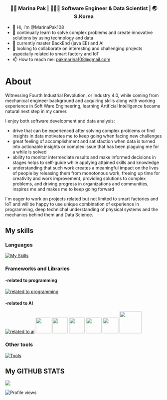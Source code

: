 
<div align="center">
<h3> 👩🏻 Marina Pak | 👩🏻‍💻 Software Engineer & Data Scientist | 🌏 S.Korea </h3> 
</div>

- 👋 Hi, I’m @MarinaPak108
- 👀 continually learn to solve complex problems and create innovative solutions by using technology and data
- 🌱 currently master BackEnd (java EE) and AI
- 💞️ looking to collaborate on interesting and challenging projects aspecially related to smart factory and IoT
- 📫 How to reach me:  pakmarina108@gmail.com

# About 

Witnessing Fourth Industrial Revolution, or Industry 4.0, while coming from mechanical engineer background and acquiring skills along with working experience in Soft Ware Engineering, learning Artificial Intelligence became natural next step in my career.

I enjoy both software development and data analysis:
-	drive that can be experienced after solving complex problems or find insights in data motivates me to keep going when facing new challenges
-	great feeling of accomplishment and satisfaction when data is turned into actionable insights or complex issue that has been plaguing me for a while is solved 
-	ability to monitor intermediate results and make informed decisions in stages helps to self-guide while applying attained skills and knowledge
-	understanding that such work creates a meaningful impact on the lives of people by releasing them from monotonous work, freeing up time for creativity and work improvement, providing solutions to complex problems, and driving progress in organizations and communities, inspires me and makes me to keep going forward

I`m eager to work on projects related but not limited to smart factories and IoT and will be happy to use unique combination of experience in programming, deep technichal understanding of physical systems and the mechanics behind them and Data Science.

## My skills

### Languages

[![My Skills](https://skillicons.dev/icons?i=java,py,cs,javascript,flutter,&theme=light)](https://skillicons.dev)

### Frameworks and Libraries

#### -related to programming

[![related to programming](https://skillicons.dev/icons?i=spring,hibernate,dotnet,html,css&theme=light)](https://skillicons.dev)
      
#### -related to AI

[![related to ai](https://skillicons.dev/icons?i=tensorflow&theme=light)](https://skillicons.dev)
<img width="50px" src="https://numpy.org/images/logo.svg"/> 
<img width="50px" src="https://pandas.pydata.org/static/img/pandas_mark.svg"/> 
<img width="50px" src="https://upload.wikimedia.org/wikipedia/commons/thumb/0/01/Created_with_Matplotlib-logo.svg/128px-Created_with_Matplotlib-logo.svg.png?20150219130408"/>
<img width="50px" src="https://seaborn.pydata.org/_images/logo-mark-lightbg.svg"/>
<img width="50px" src="https://feature-engine.trainindata.com/en/latest/_images/FeatureEngine.png"/>
<img width="70px" src="https://logos-download.com/wp-content/uploads/2021/01/Scikit_Learn_Logo-700x378.png"/>

### Other tools

[![Tools](https://skillicons.dev/icons?i=docker,visualstudio,vscode,idea,mysql&theme=light)](https://skillicons.dev)


## My GITHUB STATS

<img src="https://github-readme-stats.vercel.app/api/top-langs/?username=MarinaPak108&layout=compact&theme=light" />

![Profile views](https://gpvc.arturio.dev/MarinaPak108)

</p>
<!---
MarinaPak108/MarinaPak108 is a ✨ special ✨ repository because its `README.md` (this file) appears on your GitHub profile.
You can click the Preview link to take a look at your changes.
--->
